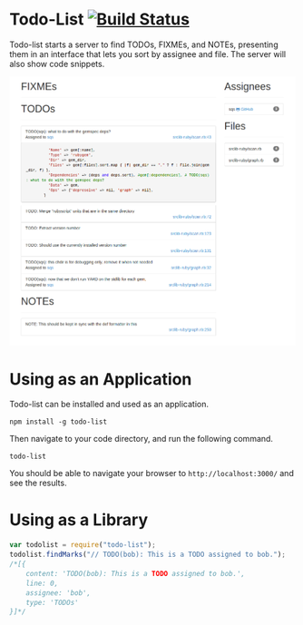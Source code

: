 # Todo-List [![Build Status](https://travis-ci.org/rameshvarun/todo-list.svg)](https://travis-ci.org/rameshvarun/todo-list)

Todo-list starts a server to find TODOs, FIXMEs, and NOTEs,
presenting them in an interface that lets you sort by assignee
and file. The server will also show code snippets.

![](./screenshot.png)

# Using as an Application
Todo-list can be installed and used as an application.
```
npm install -g todo-list
```

Then navigate to your code directory, and run the following command.

```
todo-list
```

You should be able to navigate your browser to `http://localhost:3000/` and see the
results.

# Using as a Library
```javascript
var todolist = require("todo-list");
todolist.findMarks("// TODO(bob): This is a TODO assigned to bob.");
/*[{
	content: 'TODO(bob): This is a TODO assigned to bob.',
	line: 0,
	assignee: 'bob',
	type: 'TODOs'
}]*/
```
